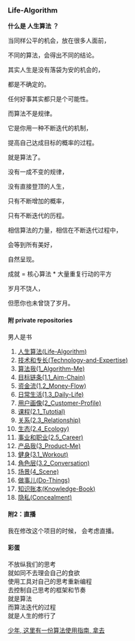 ﻿### Life-Algorithm
<!-- 自我管理的一种手段 -->
<!-- 自我数据的存储 -->
<!-- 爱自己 -->
<!-- 小的改进 -->

**什么是 人生算法 ？**

当同样公平的机会，放在很多人面前，

不同的算法，会得出不同的结论。

其实人生是没有落袋为安的机会的，  

都是不确定的。

任何好事其实都只是个可能性。

而算法不是规律。  

它是你用一种不断迭代的机制，  

提高自己达成目标的概率的过程。  

就是算法了。  

没有一成不变的规律，

没有直接登顶的人生，

只有不断增加的概率，

只有不断迭代的历程。

相信算法的力量，相信在不断迭代过程中，

会等到所有美好，

自然呈现。

成就 = 核心算法 * 大量重复行动的平方

岁月不饶人，

但愿你也未曾饶了岁月。

#### 附 **private repositories**
男人是书  
1. [人生算法(Life-Algorithm)](https://github.com/xieqiupeng/Life-Algorithm)
1. [技术和专长(Technology-and-Expertise)](https://github.com/xieqiupeng/Technology-and-Expertise)
1. [算法我(1_Algorithm-Me)](https://github.com/xieqiupeng/1_Algorithm-Me)
1. [目标链条(1.1_Aim-Chain)](https://github.com/xieqiupeng/Aim-Chain)
1. [资金流(1.2_Money-Flow)](https://github.com/xieqiupeng/Money-Flow)
1. [日常生活(1.3_Daily-Life)](https://github.com/xieqiupeng/Daily-Life)
1. [用户画像(2_Customer-Profile)](https://github.com/xieqiupeng/Career)
1. [课程(2.1_Tutotial)](https://github.com/xieqiupeng/Career)
1. [关系(2.3_Relationship)](https://github.com/xieqiupeng/Relationship)
1. [生态(2.4_Ecology)](https://github.com/xieqiupeng/Career)
1. [事业和职业(2.5_Career)](https://github.com/xieqiupeng/Career)
1. [产品我(3_Product-Me)](https://github.com/xieqiupeng/3_Product-Me)
1. [健身(3.1_Workout)](https://github.com/xieqiupeng/Workout)
1. [角色层(3.2_Conversation)](https://github.com/xieqiupeng/Workout)
1. [场景(4_Scene)](https://github.com/xieqiupeng/4_Scene)
1. [做事儿(Do-Things)](https://github.com/xieqiupeng/Concealment)
1. [知识账本(Knowledge-Book)](https://github.com/xieqiupeng/Knowledge-Book)
1. [隐私(Concealment)](https://github.com/xieqiupeng/Concealment)

#### 附2：直播
我在修改这个项目的时候，
会考虑直播。

#### 彩蛋
不放纵我们的思考  
就如同不去理会自己的食欲  
使用工具对自己的思考重新编程  
去控制自己思考的框架和节奏  
就是算法  
而算法迭代的过程  
就是人生的修行了  

[少年, 这里有一份算法使用指南, 拿去](https://github.com/xieqiupeng/Life-Algorithm/blob/master/%E7%AE%97%E6%B3%95%E4%BD%BF%E7%94%A8%E6%8C%87%E5%8D%97.md)
